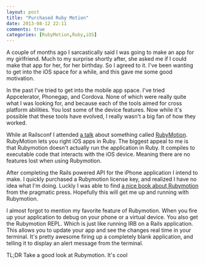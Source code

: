 ```yaml
---
layout: post
title: "Purchased Ruby Motion"
date: 2013-08-12 22:11
comments: true
categories: [RubyMotion,Ruby,iOS]
---
```

A couple of months ago I sarcastically said I was going to make an app for my girlfriend. Much to my surprise shortly after, she asked me if I could make that app for her, for her birthday. So I agreed to it. I've been wanting to get into the iOS space for a while, and this gave me some good motivation.
<!-- more -->

In the past I've tried to get into the mobile app space. I've tried Appcelerator, Phonegap, and Cordova. None of which were really quite what I was looking for, and because each of the tools aimed for cross platform abilities. You lost some of the device features. Now while it's possible that these tools have evolved, I really wasn't a big fan of how they worked. 

While at Railsconf I attended [a talk](http://www.youtube.com/watch?v=7v3_t5SK8DM) about something called [RubyMotion](http://www.rubymotion.com). RubyMotion lets you right iOS apps in Ruby. The biggest appeal to me is that Rubymotion doesn't actually run the application in Ruby. It compiles to executable code that interacts with the iOS device. Meaning there are no features lost when using Rubymotion.

After completing the Rails powered API for the iPhone application I intend to make. I quickly purchased a Rubymotion license key, and realized I have no idea what I'm doing. Luckly I was able to find [a nice book about Rubymotion](http://pragprog.com/book/carubym/rubymotion) from the pragmatic press. Hopefully this will get me up and running with Rubymotion.

I almost forgot to mention my favorite feature of Rubymotion. When you fire up your application to debug on your phone or a virtual device. You also get the Rubymotion REPL. Which is just like running IRB on a Rails application. This allows you to update your app and see the changes real time in your terminal. It's pretty awesome firing up a completely blank application, and telling it to display an alert message from the terminal. 

TL;DR Take a good look at Rubymotion. It's cool